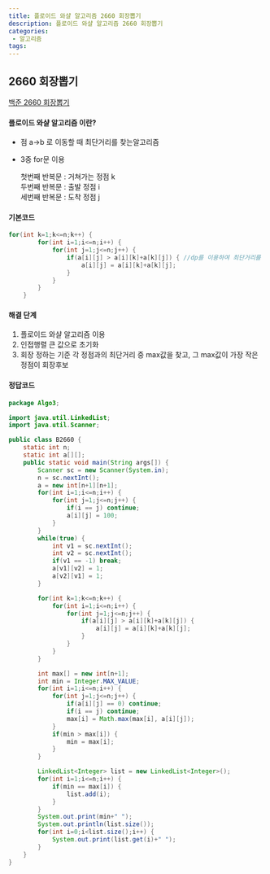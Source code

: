 ```yaml
---
title: 플로이드 와샬 알고리즘 2660 회장뽑기
description: 플로이드 와샬 알고리즘 2660 회장뽑기
categories:
 - 알고리즘  
tags:
---
```

## 2660 회장뽑기  
[백준 2660 회장뽑기](https://www.acmicpc.net/problem/2660)
#### 플로이드 와샬 알고리즘 이란?  
* 점 a->b 로 이동할 때 최단거리를 찾는알고리즘
* 3중 for문 이용  

  첫번째 반복문 : 거쳐가는 정점 k  
  두번째 반복문 : 출발 정점 i  
  세번째 반복문 : 도착 정점 j

#### 기본코드  
```java
for(int k=1;k<=n;k++) {
		for(int i=1;i<=n;i++) {
			for(int j=1;j<=n;j++) {
				if(a[i][j] > a[i][k]+a[k][j]) { //dp를 이용하여 최단거리를 찾음.
					a[i][j] = a[i][k]+a[k][j];
				}
			}
		}
	}
```  

#### 해결 단계  
1. 플로이드 와샬 알고리즘 이용  
2. 인접행렬 큰 값으로 초기화  
3. 회장 정하는 기준 각 정점과의 최단거리 중 max값을 찾고,
그 max값이 가장 작은 정점이 회장후보   


#### 정답코드  
```java
package Algo3;

import java.util.LinkedList;
import java.util.Scanner;

public class B2660 {
	static int n;
	static int a[][];
	public static void main(String args[]) {
		Scanner sc = new Scanner(System.in);
		n = sc.nextInt();
		a = new int[n+1][n+1];
		for(int i=1;i<=n;i++) {
			for(int j=1;j<=n;j++) {
				if(i == j) continue;
				a[i][j] = 100;
			}
		}
		while(true) {
			int v1 = sc.nextInt();
			int v2 = sc.nextInt();
			if(v1 == -1) break;
			a[v1][v2] = 1;
			a[v2][v1] = 1;
		}

		for(int k=1;k<=n;k++) {
			for(int i=1;i<=n;i++) {
				for(int j=1;j<=n;j++) {
					if(a[i][j] > a[i][k]+a[k][j]) {
						a[i][j] = a[i][k]+a[k][j];
					}
				}
			}
		}

		int max[] = new int[n+1];
		int min = Integer.MAX_VALUE;
		for(int i=1;i<=n;i++) {
			for(int j=1;j<=n;j++) {
				if(a[i][j] == 0) continue;
				if(i == j) continue;
				max[i] = Math.max(max[i], a[i][j]);
			}
			if(min > max[i]) {
				min = max[i];
			}
		}

		LinkedList<Integer> list = new LinkedList<Integer>();
		for(int i=1;i<=n;i++) {
			if(min == max[i]) {
				list.add(i);
			}
		}
		System.out.print(min+" ");
		System.out.println(list.size());
		for(int i=0;i<list.size();i++) {
			System.out.print(list.get(i)+" ");
		}
	}
}

```
